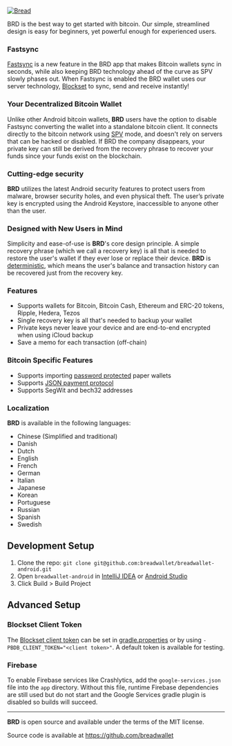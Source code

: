 [![Bread](/images/top-logo.png)](https://play.google.com/store/apps/details?id=com.breadwallet)

BRD is the best way to get started with bitcoin. Our simple, streamlined design is easy for beginners, yet powerful enough for experienced users.

### Fastsync
[Fastsync](https://brd.com/blog/fastsync-explained) is a new feature in the BRD app that makes Bitcoin wallets sync in seconds, while also keeping BRD technology ahead of the curve as SPV slowly phases out. When Fastsync is enabled the BRD wallet uses our server technology, [Blockset](https://docs.blockset.com/) to sync, send and receive instantly!

### Your Decentralized Bitcoin Wallet

Unlike other Android bitcoin wallets, **BRD** users have the option to disable Fastsync converting the wallet into a standalone bitcoin client. It connects directly to the bitcoin network using [SPV](https://en.bitcoin.it/wiki/Thin_Client_Security#Header-Only_Clients) mode, and doesn't rely on servers that can be hacked or disabled. If BRD the company disappears, your private key can still be derived from the recovery phrase to recover your funds since your funds exist on the blockchain.

### Cutting-edge security

**BRD** utilizes the latest Android security features to protect users from malware, browser security holes, and even physical theft. The user’s private key is encrypted using the Android Keystore, inaccessible to anyone other than the user.

### Designed with New Users in Mind

Simplicity and ease-of-use is **BRD**'s core design principle. A simple recovery phrase (which we call a recovery key) is all that is needed to restore the user's wallet if they ever lose or replace their device. **BRD** is [deterministic](https://github.com/bitcoin/bips/blob/master/bip-0032.mediawiki), which means the user's balance and transaction history can be recovered just from the recovery key.

### Features

- Supports wallets for Bitcoin, Bitcoin Cash, Ethereum and ERC-20 tokens, Ripple, Hedera, Tezos
- Single recovery key is all that's needed to backup your wallet
- Private keys never leave your device and are end-to-end encrypted when using iCloud backup
- Save a memo for each transaction (off-chain)

### Bitcoin Specific Features
- Supports importing [password protected](https://github.com/bitcoin/bips/blob/master/bip-0038.mediawiki) paper wallets
- Supports [JSON payment protocol](https://bitpay.com/docs/payment-protocol)
- Supports SegWit and bech32 addresses

### Localization

**BRD** is available in the following languages:

- Chinese (Simplified and traditional)
- Danish
- Dutch
- English
- French
- German
- Italian
- Japanese
- Korean
- Portuguese
- Russian
- Spanish
- Swedish

## Development Setup

1. Clone the repo: `git clone git@github.com:breadwallet/breadwallet-android.git`
2. Open `breadwallet-android` in [IntelliJ IDEA](https://www.jetbrains.com/idea/download/) or [Android Studio](https://developer.android.com/studio)
3. Click Build > Build Project

## Advanced Setup

### Blockset Client Token

The [Blockset client token](https://blockset.com/docs/v1/tools/authentication) can be set in [gradle.properties](gradle.properties) or by using `-PBDB_CLIENT_TOKEN="<client token>"`.
A default token is available for testing.

### Firebase

To enable Firebase services like Crashlytics, add the `google-services.json` file into the `app` directory.
Without this file, runtime Firebase dependencies are still used but do not start and the Google Services gradle plugin is disabled so builds will succeed.

---

**BRD** is open source and available under the terms of the MIT license.

Source code is available at https://github.com/breadwallet
